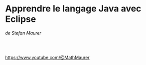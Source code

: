 # Apprendre le langage Java avec Eclipse
_de Stefan Maurer_

<br>
<br>

<a href="https://www.youtube.com/@MathMaurer" target="_blank">https://www.youtube.com/@MathMaurer</a> 
 <br><br>
